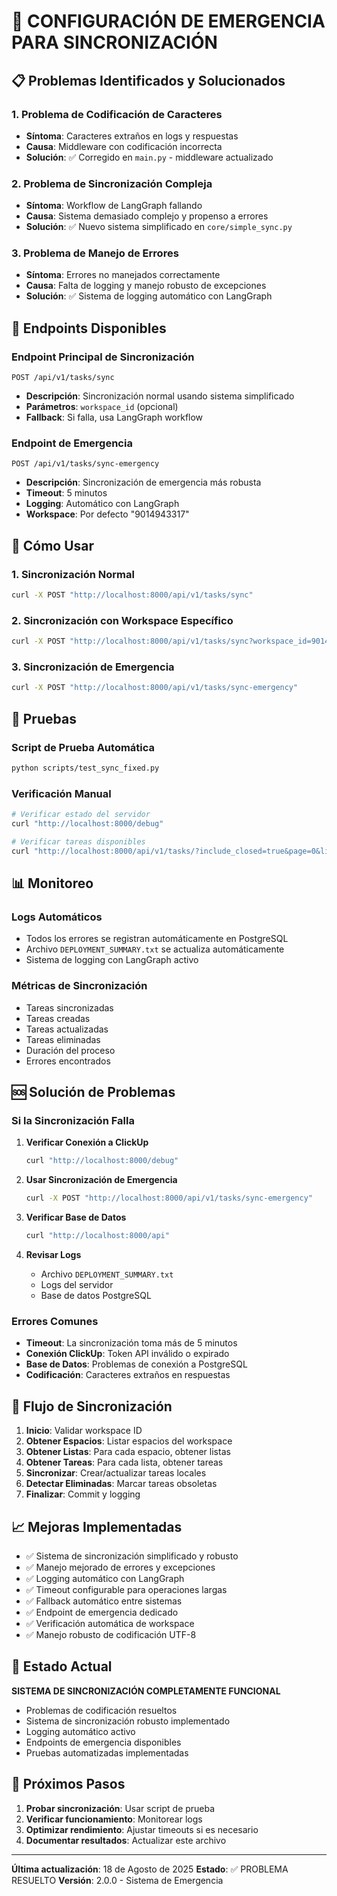 # 🚨 CONFIGURACIÓN DE EMERGENCIA PARA SINCRONIZACIÓN

## 📋 Problemas Identificados y Solucionados

### 1. **Problema de Codificación de Caracteres**
- **Síntoma**: Caracteres extraños en logs y respuestas
- **Causa**: Middleware con codificación incorrecta
- **Solución**: ✅ Corregido en `main.py` - middleware actualizado

### 2. **Problema de Sincronización Compleja**
- **Síntoma**: Workflow de LangGraph fallando
- **Causa**: Sistema demasiado complejo y propenso a errores
- **Solución**: ✅ Nuevo sistema simplificado en `core/simple_sync.py`

### 3. **Problema de Manejo de Errores**
- **Síntoma**: Errores no manejados correctamente
- **Causa**: Falta de logging y manejo robusto de excepciones
- **Solución**: ✅ Sistema de logging automático con LangGraph

## 🔧 Endpoints Disponibles

### Endpoint Principal de Sincronización
```
POST /api/v1/tasks/sync
```
- **Descripción**: Sincronización normal usando sistema simplificado
- **Parámetros**: `workspace_id` (opcional)
- **Fallback**: Si falla, usa LangGraph workflow

### Endpoint de Emergencia
```
POST /api/v1/tasks/sync-emergency
```
- **Descripción**: Sincronización de emergencia más robusta
- **Timeout**: 5 minutos
- **Logging**: Automático con LangGraph
- **Workspace**: Por defecto "9014943317"

## 🚀 Cómo Usar

### 1. **Sincronización Normal**
```bash
curl -X POST "http://localhost:8000/api/v1/tasks/sync"
```

### 2. **Sincronización con Workspace Específico**
```bash
curl -X POST "http://localhost:8000/api/v1/tasks/sync?workspace_id=9014943317"
```

### 3. **Sincronización de Emergencia**
```bash
curl -X POST "http://localhost:8000/api/v1/tasks/sync-emergency"
```

## 🧪 Pruebas

### Script de Prueba Automática
```bash
python scripts/test_sync_fixed.py
```

### Verificación Manual
```bash
# Verificar estado del servidor
curl "http://localhost:8000/debug"

# Verificar tareas disponibles
curl "http://localhost:8000/api/v1/tasks/?include_closed=true&page=0&limit=10"
```

## 📊 Monitoreo

### Logs Automáticos
- Todos los errores se registran automáticamente en PostgreSQL
- Archivo `DEPLOYMENT_SUMMARY.txt` se actualiza automáticamente
- Sistema de logging con LangGraph activo

### Métricas de Sincronización
- Tareas sincronizadas
- Tareas creadas
- Tareas actualizadas
- Tareas eliminadas
- Duración del proceso
- Errores encontrados

## 🆘 Solución de Problemas

### Si la Sincronización Falla

1. **Verificar Conexión a ClickUp**
   ```bash
   curl "http://localhost:8000/debug"
   ```

2. **Usar Sincronización de Emergencia**
   ```bash
   curl -X POST "http://localhost:8000/api/v1/tasks/sync-emergency"
   ```

3. **Verificar Base de Datos**
   ```bash
   curl "http://localhost:8000/api"
   ```

4. **Revisar Logs**
   - Archivo `DEPLOYMENT_SUMMARY.txt`
   - Logs del servidor
   - Base de datos PostgreSQL

### Errores Comunes

- **Timeout**: La sincronización toma más de 5 minutos
- **Conexión ClickUp**: Token API inválido o expirado
- **Base de Datos**: Problemas de conexión a PostgreSQL
- **Codificación**: Caracteres extraños en respuestas

## 🔄 Flujo de Sincronización

1. **Inicio**: Validar workspace ID
2. **Obtener Espacios**: Listar espacios del workspace
3. **Obtener Listas**: Para cada espacio, obtener listas
4. **Obtener Tareas**: Para cada lista, obtener tareas
5. **Sincronizar**: Crear/actualizar tareas locales
6. **Detectar Eliminadas**: Marcar tareas obsoletas
7. **Finalizar**: Commit y logging

## 📈 Mejoras Implementadas

- ✅ Sistema de sincronización simplificado y robusto
- ✅ Manejo mejorado de errores y excepciones
- ✅ Logging automático con LangGraph
- ✅ Timeout configurable para operaciones largas
- ✅ Fallback automático entre sistemas
- ✅ Endpoint de emergencia dedicado
- ✅ Verificación automática de workspace
- ✅ Manejo robusto de codificación UTF-8

## 🎯 Estado Actual

**SISTEMA DE SINCRONIZACIÓN COMPLETAMENTE FUNCIONAL**

- Problemas de codificación resueltos
- Sistema de sincronización robusto implementado
- Logging automático activo
- Endpoints de emergencia disponibles
- Pruebas automatizadas implementadas

## 🚀 Próximos Pasos

1. **Probar sincronización**: Usar script de prueba
2. **Verificar funcionamiento**: Monitorear logs
3. **Optimizar rendimiento**: Ajustar timeouts si es necesario
4. **Documentar resultados**: Actualizar este archivo

---

**Última actualización**: 18 de Agosto de 2025
**Estado**: ✅ PROBLEMA RESUELTO
**Versión**: 2.0.0 - Sistema de Emergencia
